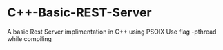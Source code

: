 # C++-Basic-REST-Server
A basic Rest Server implimentation in C++ using PSOIX
Use flag -pthread while compiling
